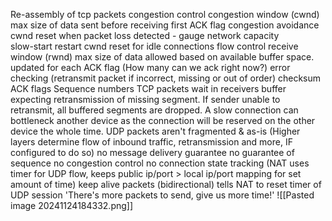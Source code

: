 Re-assembly of tcp packets 
	congestion control
		congestion window (cwnd)
			max size of data sent before receiving first ACK flag
	congestion avoidance 
		cwnd reset when packet loss detected - gauge network capacity  
	slow-start restart 
		cwnd reset for idle connections
	flow control 
		receive window (rwnd)
			max size of data allowed based on available buffer space. 
			updated for each ACK flag (How many can we ack right now?)
	error checking (retransmit packet if incorrect, missing or out of order)
		checksum 
		ACK flags
		Sequence numbers 
	TCP packets wait in receivers buffer expecting retransmission of missing segment. 
		If sender unable to retransmit, all buffered segments are dropped. 
	A slow connection can bottleneck another device as the connection will be reserved on the other device the whole time.
UDP packets aren't fragmented & as-is (Higher layers determine flow of inbound traffic, retransmission and more, IF configured to do so)
	no message delivery guarantee
	no guarantee of sequence 
	no congestion control 
	no connection state tracking (NAT uses timer for UDP flow, keeps public ip/port >  local ip/port mapping for set amount of time) 
		keep alive packets (bidirectional)
			tells NAT to reset timer of UDP session
				'There's more packets to send, give us more time!'
![[Pasted image 20241124184332.png]]
